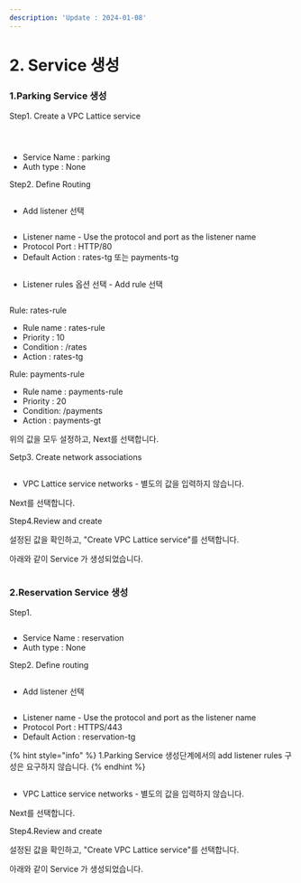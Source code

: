 ```yaml
---
description: 'Update : 2024-01-08'
---
```


# 2. Service 생성

### 1.Parking Service 생성

Step1. Create a VPC Lattice service

<figure><img src="../.gitbook/assets/image (1) (1).png" alt=""><figcaption></figcaption></figure>

<figure><img src="../.gitbook/assets/image (2) (1).png" alt=""><figcaption></figcaption></figure>

<figure><img src="../.gitbook/assets/image (3).png" alt=""><figcaption></figcaption></figure>

* Service Name : parking
* Auth type : None

Step2. Define Routing

<figure><img src="../.gitbook/assets/image (4).png" alt=""><figcaption></figcaption></figure>

* Add listener 선택

<figure><img src="../.gitbook/assets/image (5).png" alt=""><figcaption></figcaption></figure>

* Listener name - Use the protocol and port as the listener name
* Protocol Port : HTTP/80
* Default Action : rates-tg 또는 payments-tg

<figure><img src="../.gitbook/assets/image (6).png" alt=""><figcaption></figcaption></figure>

* Listener rules 옵션 선택 - Add rule 선택

<figure><img src="../.gitbook/assets/image (7).png" alt=""><figcaption></figcaption></figure>

Rule: rates-rule

* Rule name : rates-rule
* Priority : 10
* Condition : /rates
* Action : rates-tg

Rule: payments-rule

* Rule name : payments-rule
* Priority : 20
* Condition: /payments
* Action : payments-gt

위의 값을 모두 설정하고, Next를 선택합니다.



Setp3. Create network associations

<figure><img src="../.gitbook/assets/image (8).png" alt=""><figcaption></figcaption></figure>

* VPC Lattice service networks - 별도의 값을 입력하지 않습니다.

Next를 선택합니다.



Step4.Review and create

설정된 값을 확인하고, "Create VPC Lattice service"를 선택합니다.

아래와 같이 Service 가 생성되었습니다.

<figure><img src="../.gitbook/assets/image (9).png" alt=""><figcaption></figcaption></figure>

### 2.Reservation Service 생성

Step1.&#x20;

<figure><img src="../.gitbook/assets/image (10).png" alt=""><figcaption></figcaption></figure>

* Service Name : reservation
* Auth type : None

Step2. Define routing

<figure><img src="../.gitbook/assets/image (11).png" alt=""><figcaption></figcaption></figure>

* Add listener 선택

<figure><img src="../.gitbook/assets/image (12).png" alt=""><figcaption></figcaption></figure>

* Listener name - Use the protocol and port as the listener name
* Protocol Port : HTTPS/443
* Default Action : reservation-tg

{% hint style="info" %}
1.Parking Service 생성단계에서의 add listener rules 구성은 요구하지 않습니다.
{% endhint %}

<figure><img src="../.gitbook/assets/image (13).png" alt=""><figcaption></figcaption></figure>

* VPC Lattice service networks - 별도의 값을 입력하지 않습니다.

Next를 선택합니다.

Step4.Review and create

설정된 값을 확인하고, "Create VPC Lattice service"를 선택합니다.

아래와 같이 Service 가 생성되었습니다.

<figure><img src="../.gitbook/assets/image (14).png" alt=""><figcaption></figcaption></figure>

